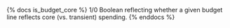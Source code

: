{% docs is_budget_core %} 1/0 Boolean reflecting whether a given budget line reflects core (vs. transient) spending. {% enddocs %}